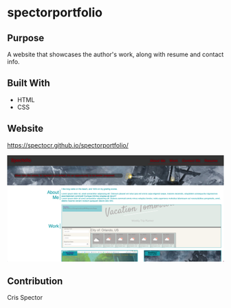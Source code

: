 # spectorportfolio

## Purpose
A website that showcases the author's work, along with resume and contact info.

## Built With
* HTML
* CSS

## Website
https://spectocr.github.io/spectorportfolio/

![bootcamper](./assets/images/ss.png)

## Contribution
Cris Spector